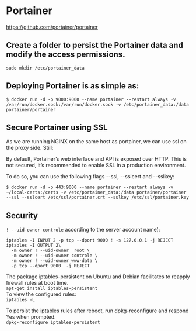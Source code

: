 # Portainer

</href>https://github.com/portainer/portainer</href>

## Create a folder to persist the Portainer data and modify the access permissions.
```
sudo mkdir /etc/portainer_data
```

## Deploying Portainer is as simple as:
``` 
$ docker run -d -p 9000:9000 --name portainer --restart always -v /var/run/docker.sock:/var/run/docker.sock -v /etc/portainer_data:/data portainer/portainer
```

## Secure Portainer using SSL

As we are running NGINX on the same host as portainer, we can use ssl on the proxy side. Still:

By default, Portainer’s web interface and API is exposed over HTTP. This is not secured, it’s recommended to enable SSL in a production environment.

To do so, you can use the following flags --ssl, --sslcert and --sslkey:
```
$ docker run -d -p 443:9000 --name portainer --restart always -v ~/local-certs:/certs -v /etc/portainer_data:/data portainer/portainer --ssl --sslcert /etc/ssl/portainer.crt --sslkey /etc/ssl/portainer.key
```

## Security

`! --uid-owner controle` according to the server account name):<br>

```
iptables -I INPUT 2 -p tcp --dport 9000 ! -s 127.0.0.1 -j REJECT
iptables -I OUTPUT 2\
  -m owner ! --uid-owner  root \
  -m owner ! --uid-owner controle \
  -m owner ! --uid-owner www-data \
  -p tcp --dport 9000  -j REJECT
```

The package iptables-persistent on Ubuntu and Debian facilitates to reapply firewall rules at boot time.<br>
`apt-get install iptables-persistent`<br>
To view the configured rules:<br>
`iptables -L`

To persist the iptables rules after reboot, run dpkg-reconfigure and respond Yes when prompted.<br>
`dpkg-reconfigure iptables-persistent`